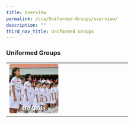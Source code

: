 ```yaml
---
title: Overview
permalink: /cca/Uniformed-Groups/overview/
description: ""
third_nav_title: Uniformed Groups
---
```

### Uniformed Groups

|  |  |
|---|---|
| <a href="https://staging.d1rxw6jlar8egk.amplifyapp.com/cca/Uniformed-Groups/red-cross/"><img style="width:45%" src="/images/cca8.png"></a> |  |